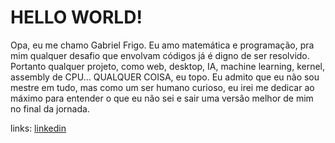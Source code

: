 # HELLO WORLD!
Opa, eu me chamo Gabriel Frigo. Eu amo matemática e programação, pra mim qualquer desafio que envolvam códigos já é digno de ser resolvido. Portanto qualquer projeto, como web, desktop, IA, machine learning, kernel, assembly de CPU... QUALQUER COISA, eu topo. Eu admito que eu não sou mestre em tudo, mas como um ser humano curioso, eu irei me dedicar ao máximo para entender o que eu não sei e sair uma versão melhor de mim no final da jornada.

links:
[linkedin](https://www.linkedin.com/in/gabriel-frigo-b6727b275)
